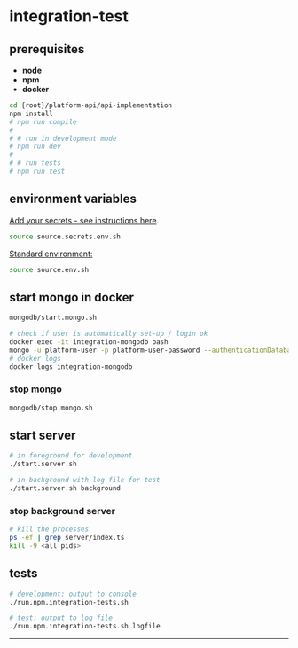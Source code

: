 # integration-test

## prerequisites

* **node**
* **npm**
* **docker**

````bash
cd {root}/platform-api/api-implementation
npm install
# npm run compile
#
# # run in development mode
# npm run dev
#
# # run tests
# npm run test
````

## environment variables

[Add your secrets - see instructions here](./template.source.secrets.env.sh).
````bash
source source.secrets.env.sh
````

[Standard environment:](./source.env.sh)
````bash
source source.env.sh
````

## start mongo in docker
````bash
mongodb/start.mongo.sh

# check if user is automatically set-up / login ok
docker exec -it integration-mongodb bash
mongo -u platform-user -p platform-user-password --authenticationDatabase platform
# docker logs
docker logs integration-mongodb
````
### stop mongo
````bash
mongodb/stop.mongo.sh
````

## start server
````bash
# in foreground for development
./start.server.sh

# in background with log file for test
./start.server.sh background
````
### stop background server
````bash
# kill the processes
ps -ef | grep server/index.ts
kill -9 <all pids>
````

## tests

````bash
# development: output to console
./run.npm.integration-tests.sh

# test: output to log file
./run.npm.integration-tests.sh logfile

````



----
